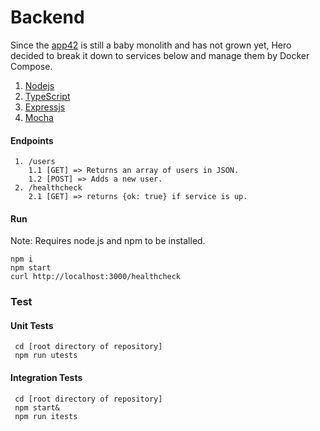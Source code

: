 # Backend

Since the [app42](https://github.com/shephertz/App42PaaS-Java-MySQL-Sample) 
is still a baby monolith and has not grown yet, Hero decided to break it down
to services below and manage them by Docker Compose.

1. [Nodejs](https://nodejs.org/en/)
2. [TypeScript](http://www.typescriptlang.org/)
3. [Expressjs](https://expressjs.com/)
4. [Mocha](https://mochajs.org/)

#### Endpoints
     1. /users
        1.1 [GET] => Returns an array of users in JSON.
        1.2 [POST] => Adds a new user.
     2. /healthcheck
        2.1 [GET] => returns {ok: true} if service is up.

#### Run 
 Note: Requires node.js and npm to be installed.

    npm i
    npm start
    curl http://localhost:3000/healthcheck

### Test
#### Unit Tests
     cd [root directory of repository]
     npm run utests

#### Integration Tests
     cd [root directory of repository]
     npm start&
     npm run itests
